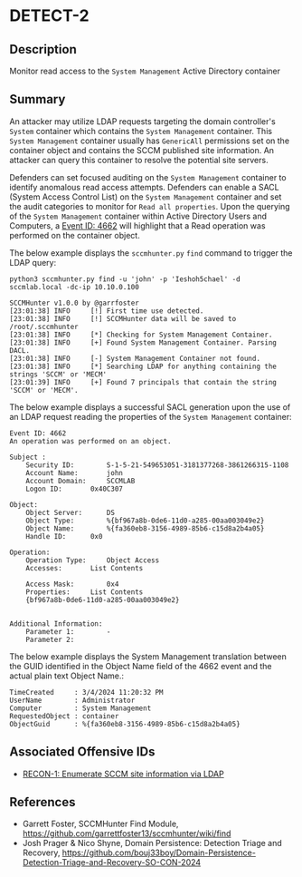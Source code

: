 # DETECT-2

## Description
Monitor read access to the `System Management` Active Directory container

## Summary
An attacker may utilize LDAP requests targeting the domain controller's `System` container which contains the `System Management` container. This `System Management` container usually has `GenericAll` permissions set on the container object and contains the SCCM published site information. An attacker can query this container to resolve the potential site servers.

Defenders can set focused auditing on the `System Management` container to identify anomalous read access attempts. Defenders can enable a SACL (System Access Control List) on the `System Management` container and set the audit categories to monitor for `Read all properties`. Upon the querying of the `System Management` container within Active Directory Users and Computers, a [Event ID: 4662](https://learn.microsoft.com/en-us/previous-versions/windows/it-pro/windows-10/security/threat-protection/auditing/event-4662) will highlight that a Read operation was performed on the container object.

The below example displays the `sccmhunter.py` `find` command to trigger the LDAP query: 
```
python3 sccmhunter.py find -u 'john' -p 'Ieshoh5chael' -d sccmlab.local -dc-ip 10.10.0.100

SCCMHunter v1.0.0 by @garrfoster
[23:01:38] INFO     [!] First time use detected.
[23:01:38] INFO     [!] SCCMHunter data will be saved to /root/.sccmhunter
[23:01:38] INFO     [*] Checking for System Management Container.
[23:01:38] INFO     [+] Found System Management Container. Parsing DACL.
[23:01:38] INFO     [-] System Management Container not found.
[23:01:38] INFO     [*] Searching LDAP for anything containing the strings 'SCCM' or 'MECM'
[23:01:39] INFO     [+] Found 7 principals that contain the string 'SCCM' or 'MECM'.   

```

The below example displays a successful SACL generation upon the use of an LDAP request reading the properties of the `System Management` container:
```
Event ID: 4662
An operation was performed on an object.

Subject :
	Security ID:		S-1-5-21-549653051-3181377268-3861266315-1108
	Account Name:		john
	Account Domain:		SCCMLAB
	Logon ID:		0x40C307

Object:
	Object Server:		DS
	Object Type:		%{bf967a8b-0de6-11d0-a285-00aa003049e2}
	Object Name:		%{fa360eb8-3156-4989-85b6-c15d8a2b4a05}
	Handle ID:		0x0

Operation:
	Operation Type:		Object Access
	Accesses:		List Contents
				
	Access Mask:		0x4
	Properties:		List Contents
	{bf967a8b-0de6-11d0-a285-00aa003049e2}


Additional Information:
	Parameter 1:		-
	Parameter 2:
```

The below example displays the System Management translation between the GUID identified in the Object Name field of the 4662 event and the actual plain text Object Name.:
```
TimeCreated     : 3/4/2024 11:20:32 PM
UserName        : Administrator
Computer        : System Management
RequestedObject : container
ObjectGuid      : %{fa360eb8-3156-4989-85b6-c15d8a2b4a05}
```

## Associated Offensive IDs
- [RECON-1: Enumerate SCCM site information via LDAP](../../../attack-techniques/RECON/RECON-1/recon-1_description.md)

## References
- Garrett Foster, SCCMHunter Find Module, https://github.com/garrettfoster13/sccmhunter/wiki/find
- Josh Prager & Nico Shyne, Domain Persistence: Detection Triage and Recovery, https://github.com/bouj33boy/Domain-Persistence-Detection-Triage-and-Recovery-SO-CON-2024